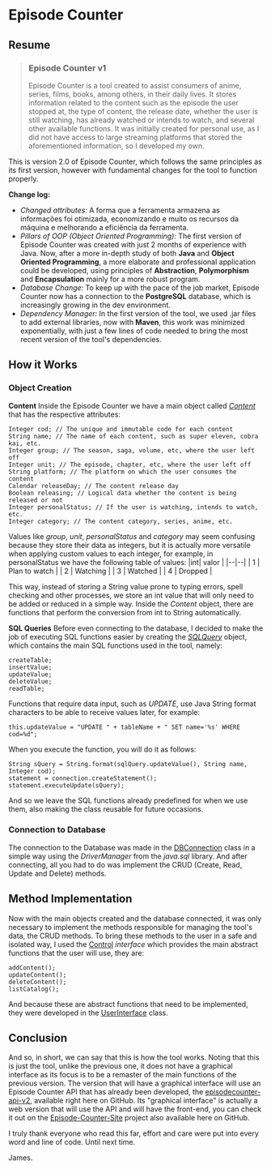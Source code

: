 # Episode Counter
## Resume
> ### Episode Counter v1
> Episode Counter is a tool created to assist consumers of anime, series, films, books, among others, in their daily lives. It stores information related to the content such as the episode the user stopped at, the type of content, the release date, whether the user is still watching, has already watched or intends to watch, and several other available functions.
It was initially created for personal use, as I did not have access to large streaming platforms that stored the aforementioned information, so I developed my own.

This is version 2.0 of Episode Counter, which follows the same principles as its first version, however with fundamental changes for the tool to function properly.

**Change log:**

 - *Changed attributes:*
A forma que a ferramenta armazena as informações foi otimizada, economizando e muito os recursos da máquina e melhorando a eficiência da ferramenta.
 - *Pillars of OOP (Object Oriented Programming):*
The first version of Episode Counter was created with just 2 months of experience with Java. Now, after a more in-depth study of both **Java** and **Object Oriented Programming**, a more elaborate and professional application could be developed, using principles of **Abstraction**, **Polymorphism** and **Encapsulation** mainly for a more robust program.
 - *Database Change:*
To keep up with the pace of the job market, Episode Counter now has a connection to the **PostgreSQL** database, which is increasingly growing in the dev environment.
 - *Dependency Manager:*
In the first version of the tool, we used .jar files to add external libraries, now with **Maven**, this work was minimized exponentially, with just a few lines of code needed to bring the most recent version of the tool's dependencies.

## How it Works
### Object Creation
**Content**
Inside the Episode Counter we have a main object called *[Content](https://github.com/jnbdotdev/Episode-Counter-v2/blob/master/src/main/java/com/jnb/models/Content.java)* that has the respective attributes:

    Integer cod; // The unique and immutable code for each content
    String name; // The name of each content, such as super eleven, cobra kai, etc.
    Integer group; // The season, saga, volume, etc, where the user left off
    Integer unit; // The episode, chapter, etc, where the user left off
    String platform; // The platform on which the user consumes the content
    Calendar releaseDay; // The content release day
    Boolean releasing; // Logical data whether the content is being released or not
    Integer personalStatus; // If the user is watching, intends to watch, etc.
    Integer category; // The content category, series, anime, etc.

Values ​​like *group*, *unit*, *personalStatus* and *category* may seem confusing because they store their data as integers, but it is actually more versatile when applying custom values ​​to each integer, for example, in personalStatus we have the following table of values:
|int| valor |
|--|--|
| 1 | Plan to watch |
| 2 | Watching |
| 3 | Watched |
| 4 | Dropped |

This way, instead of storing a String value prone to typing errors, spell checking and other processes, we store an int value that will only need to be added or reduced in a simple way.
Inside the *Content* object, there are functions that perform the conversion from int to String automatically.

**SQL Queries**
Before even connecting to the database, I decided to make the job of executing SQL functions easier by creating the *[SQLQuery](https://github.com/jnbdotdev/Episode-Counter-v2/blob/master/src/main/java/com/jnb/db/SQLQuery.java)* object, which contains the main SQL functions used in the tool, namely:

    createTable;
    insertValue;
    updateValue;
    deleteValue;
    readTable;

Functions that require data input, such as *UPDATE*, use Java String format characters to be able to receive values ​​later, for example:

    this.updateValue = "UPDATE " + tableName + " SET name='%s' WHERE cod=%d";

When you execute the function, you will do it as follows:

    String sQuery = String.format(sqlQuery.updateValue(), String name, Integer cod);
    statement = connection.createStatement();
    statement.executeUpdate(sQuery);
    
And so we leave the SQL functions already predefined for when we use them, also making the class reusable for future occasions.

### Connection to Database

The connection to the Database was made in the [DBConnection](https://github.com/jnbdotdev/Episode-Counter-v2/blob/master/src/main/java/com/jnb/db/connection/DBConnection.java) class in a simple way using the *DriverManager* from the *java.sql* library. And after connecting, all you had to do was implement the CRUD (Create, Read, Update and Delete) methods.

## Method Implementation
Now with the main objects created and the database connected, it was only necessary to implement the methods responsible for managing the tool's data, the CRUD methods.
To bring these methods to the user in a safe and isolated way, I used the [Control](https://github.com/jnbdotdev/Episode-Counter-v2/blob/master/src/main/java/com/jnb/models/Control.java) *interface* which provides the main abstract functions that the user will use, they are:

    addContent();
    updateContent();
    deleteContent();
    listCatalog();
And because these are abstract functions that need to be implemented, they were developed in the [UserInterface](https://github.com/jnbdotdev/Episode-Counter-v2/blob/master/src/main/java/com/jnb/models/UserInterface.java) class.

## Conclusion
And so, in short, we can say that this is how the tool works. Noting that this is just the tool, unlike the previous one, it does not have a graphical interface as its focus is to be a remaster of the main functions of the previous version.
The version that will have a graphical interface will use an Episode Counter API that has already been developed, the [episodecounter-api-v2](https://github.com/jnbdotdev/episodecounter-api-v2), available right here on GitHub. Its "graphical interface" is actually a web version that will use the API and will have the front-end, you can check it out on the [Episode-Counter-Site](https://github.com/jnbdotdev/Episode-Counter-Site) project also available here on GitHub.


I truly thank everyone who read this far, effort and care were put into every word and line of code.
Until next time.

James.
